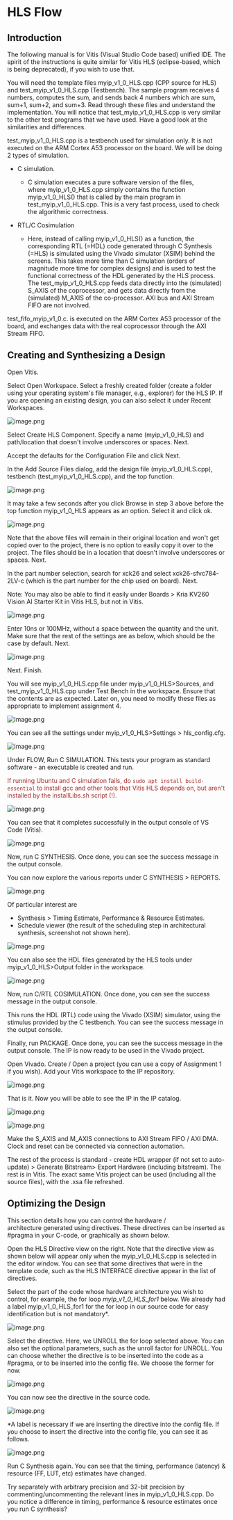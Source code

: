 # HLS Flow

## Introduction

The following manual is for Vitis (Visual Studio Code based) unified IDE. The spirit of the instructions is quite similar for Vitis HLS (eclipse-based, which is being deprecated), if you wish to use that.

You will need the template files myip_v1_0_HLS.cpp (CPP source for HLS) and test_myip_v1_0_HLS.cpp (Testbench). The sample program receives 4 numbers, computes the sum, and sends back 4 numbers which are sum, sum+1, sum+2, and sum+3. Read through these files and understand the implementation. You will notice that test_myip_v1_0_HLS.cpp is very similar to the other test programs that we have used. Have a good look at the similarities and differences.

test_myip_v1_0_HLS.cpp is a testbench used for simulation only. It is not executed on the ARM Cortex A53 processor on the board. We will be doing 2 types of simulation.

- C simulation.
  - C simulation executes a pure software version of the files, where myip_v1_0_HLS.cpp simply contains the function myip_v1_0_HLS() that is called by the main program in test_myip_v1_0_HLS.cpp. This is a very fast process, used to check the algorithmic correctness.
- RTL/C Cosimulation

  - Here, instead of calling myip_v1_0_HLS() as a function, the corresponding RTL (=HDL) code generated through C Synthesis (=HLS) is simulated using the Vivado simulator (XSIM) behind the screens. This takes more time than C simulation (orders of magnitude more time for complex designs) and is used to test the functional correctness of the HDL generated by the HLS process. The test_myip_v1_0_HLS.cpp feeds data directly into the (simulated) S_AXIS of the coprocessor, and gets data directly from the (simulated) M_AXIS of the co-processor. AXI bus and AXI Stream FIFO are not involved.

test_fifo_myip_v1_0.c. is executed on the ARM Cortex A53 processor of the board, and exchanges data with the real coprocessor through the AXI Stream FIFO.

## Creating and Synthesizing a Design

Open Vitis.

Select Open Workspace. Select a freshly created folder (create a folder using your operating system's file manager, e.g., explorer) for the HLS IP. If you are opening an existing design, you can also select it under Recent Workspaces.

![image.png](HLSFLow/Workspace_Open.png)

Select Create HLS Component. Specify a name (myip_v1_0_HLS) and path/location that doesn't involve underscores or spaces. Next.

Accept the defaults for the Configuration File and click Next.

In the Add Source Files dialog, add the design file (myip_v1_0_HLS.cpp), testbench (test_myip_v1_0_HLS.cpp), and the top function.

![image.png](HLSFLow/Top_Function.png)

It may take a few seconds after you click Browse in step 3 above before the top function myip_v1_0_HLS appears as an option. Select it and click ok.

![image.png](HLSFLow/Top_Function_Kernel.png)

Note that the above files will remain in their original location and won't get copied over to the project, there is no option to easily copy it over to the project. The files should be in a location that doesn't involve underscores or spaces. Next.

In the part number selection, search for xck26 and select xck26-sfvc784-2LV-c (which is the part number for the chip used on board). Next.

Note: You may also be able to find it easily under Boards > Kria KV260 Vision AI Starter Kit in Vitis HLS, but not in Vitis.

![image.png](HLSFLow/Board_Sel.png)

Enter 10ns or 100MHz, without a space between the quantity and the unit. Make sure that the rest of the settings are as below, which should be the case by default. Next.

![image.png](HLSFLow/Period_Set.png)

Next. Finish.

You will see myip_v1_0_HLS.cpp file under myip_v1_0_HLS>Sources, and test_myip_v1_0_HLS.cpp under Test Bench in the workspace. Ensure that the contents are as expected. Later on, you need to modify these files as appropriate to implement assignment 4.

![image.png](HLSFLow/Project_Nav.png)

You can see all the settings under myip_v1_0_HLS>Settings > hls_config.cfg.

![image.png](HLSFLow/HLS_Config.png)

Under FLOW, Run C SIMULATION. This tests your program as standard software - an executable is created and run.

<span style="color: brown;">If running Ubuntu and C simulation fails, do `sudo apt install build-essential` to install gcc and other tools that Vitis HLS depends on, but aren't installed by the installLibs.sh script (!).</span>

![image.png](HLSFLow/C_Sim_Run.png)

You can see that it completes successfully in the output console of VS Code (Vitis).

![image.png](HLSFLow/C_Sim_Res.png)

Now, run C SYNTHESIS. Once done, you can see the success message in the output console.

You can now explore the various reports under C SYNTHESIS > REPORTS.

![image.png](HLSFLow/C_Synth_Run.png)

Of particular interest are

- Synthesis > Timing Estimate, Performance & Resource Estimates.
- Schedule viewer (the result of the scheduling step in architectural synthesis, screenshot not shown here).

![image.png](HLSFLow/C_Synth_Summary.png)

You can also see the HDL files generated by the HLS tools under myip_v1_0_HLS>Output folder in the workspace.

![image.png](HLSFLow/C_Synth_HDL_Generatd.png)

Now, run C/RTL COSIMULATION. Once done, you can see the success message in the output console.

This runs the HDL (RTL) code using the Vivado (XSIM) simulator, using the stimulus provided by the C testbench. You can see the success message in the output console.

Finally, run PACKAGE. Once done, you can see the success message in the output console. The IP is now ready to be used in the Vivado project.

Open Vivado. Create / Open a project (you can use a copy of Assignment 1 if you wish). Add your Vitis workspace to the IP repository.

![image.png](HLSFLow/Vivado_Add_Repo.png)

That is it. Now you will be able to see the IP in the IP catalog.

![image.png](HLSFLow/Vivado_Add_IP.png)

![image.png](HLSFLow/Vivado_IP.png)

Make the S_AXIS and M_AXIS connections to AXI Stream FIFO / AXI DMA. Clock and reset can be connected via connection automation.

The rest of the process is standard - create HDL wrapper (if not set to auto-update) > Generate Bitstream> Export Hardware (including bitstream). The rest is in Vitis. The exact same Vitis project can be used (including all the source files), with the .xsa file refreshed.

## Optimizing the Design

This section details how you can control the hardware / architecture generated using directives. These directives can be inserted as #pragma in your C-code, or graphically as shown below.

Open the HLS Directive view on the right. Note that the directive view as shown below will appear only when the myip_v1_0_HLS.cpp is selected in the editor window. You can see that some directives that were in the template code, such as the HLS INTERFACE directive appear in the list of directives.

Select the part of the code whose hardware architecture you wish to control, for example, the for loop *myip_v1_0_HLS_for1* below. We already had a label myip_v1_0_HLS_for1 for the for loop in our source code for easy identification but is not mandatory*.

![image.png](HLSFLow/Optimize_Directive.png)

Select the directive. Here, we UNROLL the for loop selected above. You can also set the optional parameters, such as the unroll factor for UNROLL. You can choose whether the directive is to be inserted into the code as a #pragma, or to be inserted into the config file. We choose the former for now.

![image.png](HLSFLow/Optimize_Unroll.png)

You can now see the directive in the source code.

![image.png](HLSFLow/Optimize_Unroll_Source.png)

*A label is necessary if we are inserting the directive into the config file. If you choose to insert the directive into the config file, you can see it as follows.

![image.png](HLSFLow/Optimize_Unroll_Config.png)

Run C Synthesis again. You can see that the timing, performance (latency) & resource (FF, LUT, etc) estimates have changed.

Try separately with arbitrary precision and 32-bit precision by commenting/uncommenting the relevant lines in myip_v1_0_HLS.cpp. Do you notice a difference in timing, performance & resource estimates once you run C synthesis?
